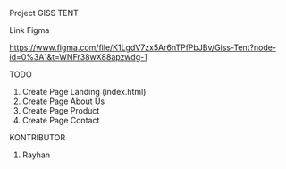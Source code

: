 Project GISS TENT

Link Figma

https://www.figma.com/file/K1LgdV7zx5Ar6nTPfPbJBv/Giss-Tent?node-id=0%3A1&t=WNFr38wX88apzwdg-1

TODO
1. Create Page Landing (index.html)
2. Create Page About Us
3. Create Page Product
4. Create Page Contact

KONTRIBUTOR
1. Rayhan